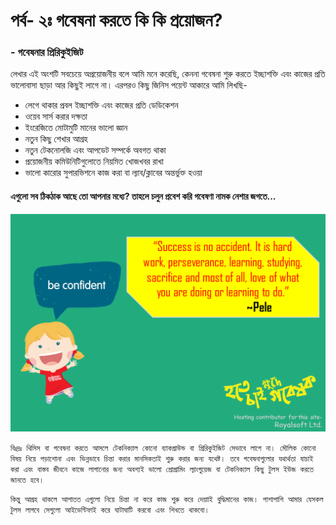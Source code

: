 # পর্ব- ২ঃ গবেষনা করতে কি কি প্রয়োজন?

### - গবেষনার প্রিরিকুইজিট

লেখার এই অংশটি সবচেয়ে অপ্রয়োজনীয় বলে আমি মনে করেছি, কেননা গবেষনা শুরু করতে ইচ্ছাশক্তি এবং কাজের প্রতি ভালোবাসা ছাড়া আর কিছুই লাগে না। এরপরও কিছু জিনিস পয়েন্ট আকারে আমি লিখছি-

* লেগে থাকার প্রবল ইচ্ছাশক্তি এবং কাজের প্রতি ডেডিকেশন
* ওয়েব সার্স করার দক্ষতা
* ইংরেজিতে মোটামুটি মানের ভালো জ্ঞান
* নতুন কিছু শেখার আগ্রহ 
* নতুন টেকনোলজি এবং আপডেট সম্পর্কে অবগত থাকা
* প্রয়োজনীয় কমিউনিটিগুলোতে নিয়মিত খোজখবর রাখা
* ভালো কারোর সুপারভিশনে কাজ করা বা ল্যাব/ক্লাবের অন্তর্ভুক্ত হওয়া

#### এগুলো সব ঠিকঠাক আছে তো আপনার মধ্যে? তাহলে চলুন প্রবেশ করি গবেষণা নামক নেশার জগতে...

![](.gitbook/assets/slide5.PNG)

`বিঃদ্রঃ থিসিস বা গবেষনা করতে আসলে টেকনিক্যাল কোনো ব্যাকগ্রাউন্ড বা প্রিরিকুইজিট সেভাবে লাগে না। মৌলিক কোনো বিষয় নিয়ে পড়াশোনা এবং ভিন্নভাবে চিন্তা করার মানসিকতাই শুরু করার জন্য যথেষ্ট। তবে গবেষনাগুলোর যথার্থতা যাচাই করা এবং বাস্তব জীবনে কাজে লাগানোর জন্য অবশ্যই ভালো প্রোগ্রামিং ল্যাংগুয়েজ বা টেকনিক্যাল কিছু টুলস ইউজ করতে জানতে হবে।` 

`কিন্তু আগ্রহ থাকলে আপাতত এগুলো নিয়ে চিন্তা না করে কাজ শুরু করে দেয়াাই বুদ্ধিমানের কাজ। পাশাপাশি আমার যেসকল টুলস লাগবে সেগুলো আইডেন্টিফাই করে ঘাটাঘাটি করবো এবং শিখতে থাকবো।` 

